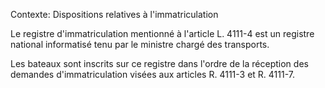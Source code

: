Contexte: Dispositions relatives à l'immatriculation

Le registre d'immatriculation mentionné à l'article L. 4111-4 est un registre national informatisé tenu par le ministre chargé des transports.

Les bateaux sont inscrits sur ce registre dans l'ordre de la réception des demandes d'immatriculation visées aux articles R. 4111-3 et R. 4111-7.